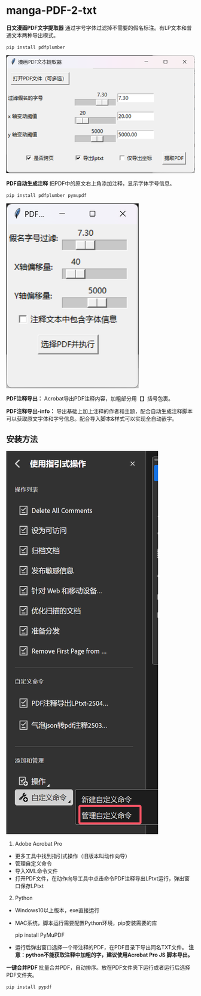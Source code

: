 # manga-PDF-2-txt
**日文漫画PDF文字提取器** 通过字号字体过滤掉不需要的假名标注。有LP文本和普通文本两种导出模式。

    pip install pdfplumber

![日文漫画PDF文字提取器](img\QQ20250426-030756.png)

**PDF自动生成注释** 把PDF中的原文右上角添加注释，显示字体字号信息。

    pip install pdfplumber pymupdf

![PDF自动生成注释](img\QQ20250426-031013.png)

**PDF注释导出：** Acrobat导出PDF注释内容，加粗部分用【】括号包裹。

**PDF注释导出-info：** 导出基础上加上注释的作者和主题，配合自动生成注释脚本可以获取原文字体和字号信息。配合导入脚本&样式可以实现全自动嵌字。

## 安装方法

![安装方法](img\QQ20250426-031130.png)

1. Adobe Acrobat Pro
- 更多工具中找到指引式操作（旧版本叫动作向导）
- 管理自定义命令
- 导入XML命令文件
- 打开PDF文件，在动作向导工具中点击命令PDF注释导出LPtxt运行，弹出窗口保存LPtxt
2. Python
- Windows10以上版本，exe直接运行
- MAC系统，脚本运行需要配置Python环境，pip安装需要的库

    pip install PyMuPDF

- 运行后弹出窗口选择一个带注释的PDF，在PDF目录下导出同名TXT文件。
**注意：python不能获取注释中加粗的字，建议使用Acrobat Pro JS 脚本导出。**

**一键合并PDF** 批量合并PDF，自动排序。放在PDF文件夹下运行或者运行后选择PDF文件夹。

    pip install pypdf
